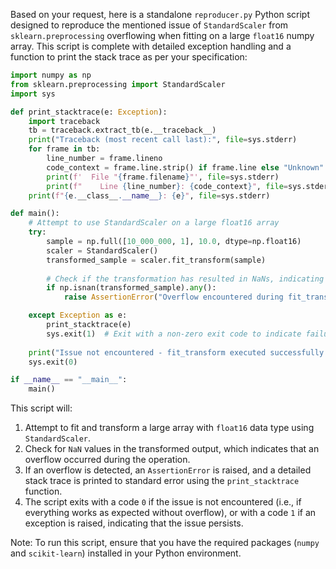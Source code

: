 Based on your request, here is a standalone `reproducer.py` Python script designed to reproduce the mentioned issue of `StandardScaler` from `sklearn.preprocessing` overflowing when fitting on a large `float16` numpy array. This script is complete with detailed exception handling and a function to print the stack trace as per your specification:

```python
import numpy as np
from sklearn.preprocessing import StandardScaler
import sys

def print_stacktrace(e: Exception):
    import traceback
    tb = traceback.extract_tb(e.__traceback__)
    print("Traceback (most recent call last):", file=sys.stderr)
    for frame in tb:
        line_number = frame.lineno
        code_context = frame.line.strip() if frame.line else "Unknown"
        print(f'  File "{frame.filename}"', file=sys.stderr)
        print(f"    Line {line_number}: {code_context}", file=sys.stderr)
    print(f"{e.__class__.__name__}: {e}", file=sys.stderr)

def main():
    # Attempt to use StandardScaler on a large float16 array
    try:
        sample = np.full([10_000_000, 1], 10.0, dtype=np.float16)
        scaler = StandardScaler()
        transformed_sample = scaler.fit_transform(sample)
        
        # Check if the transformation has resulted in NaNs, indicating overflow
        if np.isnan(transformed_sample).any():
            raise AssertionError("Overflow encountered during fit_transform, resulting in NaN values.")

    except Exception as e:
        print_stacktrace(e)
        sys.exit(1)  # Exit with a non-zero exit code to indicate failure
        
    print("Issue not encountered - fit_transform executed successfully.")
    sys.exit(0)

if __name__ == "__main__":
    main()
```

This script will:

1. Attempt to fit and transform a large array with `float16` data type using `StandardScaler`.
2. Check for `NaN` values in the transformed output, which indicates that an overflow occurred during the operation.
3. If an overflow is detected, an `AssertionError` is raised, and a detailed stack trace is printed to standard error using the `print_stacktrace` function.
4. The script exits with a code `0` if the issue is not encountered (i.e., if everything works as expected without overflow), or with a code `1` if an exception is raised, indicating that the issue persists.

Note: To run this script, ensure that you have the required packages (`numpy` and `scikit-learn`) installed in your Python environment.